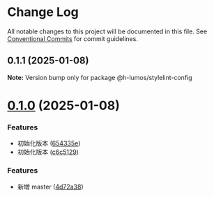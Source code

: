 # Change Log

All notable changes to this project will be documented in this file.
See [Conventional Commits](https://conventionalcommits.org) for commit guidelines.

## 0.1.1 (2025-01-08)

**Note:** Version bump only for package @h-lumos/stylelint-config





# [0.1.0](https://github.com/encode-studio-fe/fe-spec/compare/v1.1.6...v0.1.0) (2025-01-08)


### Features

* 初始化版本 ([654335e](https://github.com/encode-studio-fe/fe-spec/commit/654335e33092a1fa87944576d8648dbc12a2d7b0))
* 初始化版本 ([c6c5129](https://github.com/encode-studio-fe/fe-spec/commit/c6c512997b07d2e1886e13bd3b61f0fa5546c539))





### Features

- 新增 master ([4d72a38](https://github.com/encode-studio-fe/fe-spec/commit/4d72a3861e4e7bd7a76ed375d4e0b6944833ae65))
